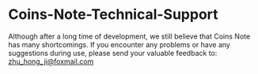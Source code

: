 # Coins-Note-Technical-Support
Although after a long time of development, we still believe that Coins Note has many shortcomings. If you encounter any problems or have any suggestions during use, please send your valuable feedback to:
zhu_hong_ji@foxmail.com
